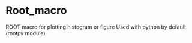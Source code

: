 # Root_macro
 ROOT macro for plotting histogram or figure
 Used with python by default (rootpy module)
